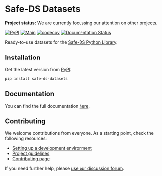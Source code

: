 # Safe-DS Datasets

**Project status:** We are currently focussing our attention on other projects.

[![PyPI](https://img.shields.io/pypi/v/safe-ds-datasets)](https://pypi.org/project/safe-ds-datasets)
[![Main](https://github.com/Safe-DS/Datasets/actions/workflows/main.yml/badge.svg)](https://github.com/Safe-DS/Datasets/actions/workflows/main.yml)
[![codecov](https://codecov.io/gh/Safe-DS/Datasets/branch/main/graph/badge.svg?token=X5CU9V952H)](https://codecov.io/gh/Safe-DS/Datasets)
[![Documentation Status](https://readthedocs.org/projects/stdlib-examples/badge/?version=stable)](https://datasets.safeds.com)

Ready-to-use datasets for the [Safe-DS Python Library](https://github.com/Safe-DS/Library).

## Installation

Get the latest version from [PyPI](https://pypi.org/project/safe-ds-datasets):

```shell
pip install safe-ds-datasets
```

## Documentation

You can find the full documentation [here](https://datasets.safeds.com).

## Contributing

We welcome contributions from everyone. As a starting point, check the following resources:

* [Setting up a development environment](https://datasets.safeds.com/en/latest/development/environment/)
* [Project guidelines](https://datasets.safeds.com/en/latest/development/project_guidelines/)
* [Contributing page](https://github.com/Safe-DS/Datasets/contribute)

If you need further help, please [use our discussion forum][forum].

[forum]: https://github.com/orgs/Safe-DS/discussions
